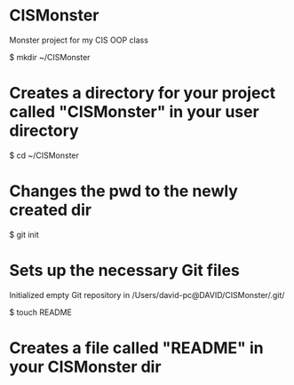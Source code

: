 CISMonster
==========

Monster project for my CIS OOP class

$ mkdir ~/CISMonster
# Creates a directory for your project called "CISMonster" in your user directory

$ cd ~/CISMonster
# Changes the pwd to the newly created dir

$ git init
# Sets up the necessary Git files
Initialized empty Git repository in /Users/david-pc@DAVID/CISMonster/.git/

$ touch README
# Creates a file called "README" in your CISMonster dir
